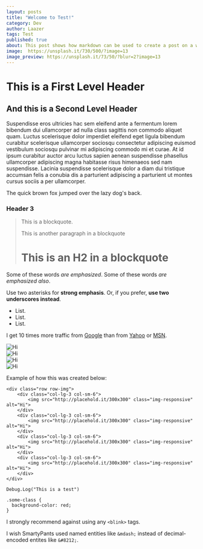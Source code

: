 ```yaml
---
layout: posts
title: "Welcome to Test!"
category: Dev
author: Laazer
tags: Test
published: true
about: This post shows how markdown can be used to create a post on a website.
image:  https://unsplash.it/730/500/?image=13
image_preview: https://unsplash.it/73/50/?blur=2?image=13
---
```


This is a First Level Header
============================

And this is a Second Level Header
---------------------------------

Suspendisse eros ultricies hac sem eleifend ante a fermentum lorem bibendum dui ullamcorper ad nulla class sagittis non commodo aliquet quam. Luctus scelerisque dolor imperdiet eleifend eget ligula bibendum curabitur scelerisque ullamcorper sociosqu consectetur adipiscing euismod vestibulum sociosqu pulvinar mi adipiscing commodo mi et curae. At id ipsum curabitur auctor arcu luctus sapien aenean suspendisse phasellus ullamcorper adipiscing magna habitasse risus himenaeos sed nam suspendisse. Lacinia suspendisse scelerisque dolor a diam dui tristique accumsan felis a conubia dis a parturient adipiscing a parturient ut montes cursus sociis a per ullamcorper.

The quick brown fox jumped over the lazy
dog's back.

### Header 3

> This is a blockquote.
>
> This is another paragraph in a blockquote
>
> # This is an H2 in a blockquote

Some of these words *are emphasized*.
Some of these words _are emphasized also_.

Use two asterisks for **strong emphasis**.
Or, if you prefer, __use two underscores instead__.

-   List.
-   List.
-   List.

I get 10 times more traffic from [Google][1] than from
[Yahoo][2] or [MSN][3].

[1]: http://google.com/        "Google"
[2]: http://search.yahoo.com/  "Yahoo Search"
[3]: http://search.msn.com/    "MSN Search"

<div class="row row-img">
    <div class="col-lg-3 col-sm-6">
        <img src="http://placehold.it/300x300" class="img-responsive" alt="Hi">
    </div>
    <div class="col-lg-3 col-sm-6">
        <img src="http://placehold.it/300x300" class="img-responsive" alt="Hi">
    </div>
    <div class="col-lg-3 col-sm-6">
        <img src="http://placehold.it/300x300" class="img-responsive" alt="Hi">
    </div>
    <div class="col-lg-3 col-sm-6">
        <img src="http://placehold.it/300x300" class="img-responsive" alt="Hi">
    </div>
</div>

Example of how this was created below:

    <div class="row row-img">
        <div class="col-lg-3 col-sm-6">
            <img src="http://placehold.it/300x300" class="img-responsive" alt="Hi">
        </div>
        <div class="col-lg-3 col-sm-6">
            <img src="http://placehold.it/300x300" class="img-responsive" alt="Hi">
        </div>
        <div class="col-lg-3 col-sm-6">
            <img src="http://placehold.it/300x300" class="img-responsive" alt="Hi">
        </div>
        <div class="col-lg-3 col-sm-6">
            <img src="http://placehold.it/300x300" class="img-responsive" alt="Hi">
        </div>
    </div>

``Debug.Log("This is a test")``

<pre><code>.some-class {
  background-color: red;
}</code></pre>

I strongly recommend against using any `<blink>` tags.

I wish SmartyPants used named entities like `&mdash;`
instead of decimal-encoded entites like `&#8212;`.
